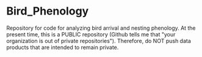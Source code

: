 # Bird_Phenology

Repository for code for analyzing bird arrival and nesting phenology.
At the present time, this is a PUBLIC repository (Github tells me that "your organization is out of private repositories").
Therefore, do NOT push data products that are intended to remain private.
